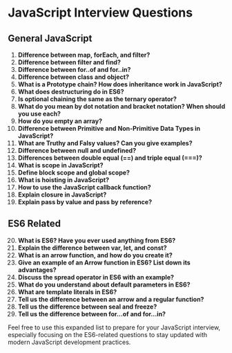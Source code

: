 # JavaScript Interview Questions

## General JavaScript

1. **Difference between map, forEach, and filter?**
2. **Difference between filter and find?**
3. **Difference between for..of and for..in?**
4. **Difference between class and object?**
5. **What is a Prototype chain? How does inheritance work in JavaScript?**
6. **What does destructuring do in ES6?**
7. **Is optional chaining the same as the ternary operator?**
8. **What do you mean by dot notation and bracket notation? When should you use each?**
9. **How do you empty an array?**
10. **Difference between Primitive and Non-Primitive Data Types in JavaScript?**
11. **What are Truthy and Falsy values? Can you give examples?**
12. **Difference between null and undefined?**
13. **Differences between double equal (==) and triple equal (===)?**
14. **What is scope in JavaScript?**
15. **Define block scope and global scope?**
16. **What is hoisting in JavaScript?**
17. **How to use the JavaScript callback function?**
18. **Explain closure in JavaScript?**
19. **Explain pass by value and pass by reference?**

## ES6 Related

20. **What is ES6? Have you ever used anything from ES6?**
21. **Explain the difference between var, let, and const?**
22. **What is an arrow function, and how do you create it?**
23. **Give an example of an Arrow function in ES6? List down its advantages?**
24. **Discuss the spread operator in ES6 with an example?**
25. **What do you understand about default parameters in ES6?**
26. **What are template literals in ES6?**
27. **Tell us the difference between an arrow and a regular function?**
28. **Tell us the difference between seal and freeze?**
29. **Tell us the difference between for...of and for...in?**

Feel free to use this expanded list to prepare for your JavaScript interview, especially focusing on the ES6-related questions to stay updated with modern JavaScript development practices.

